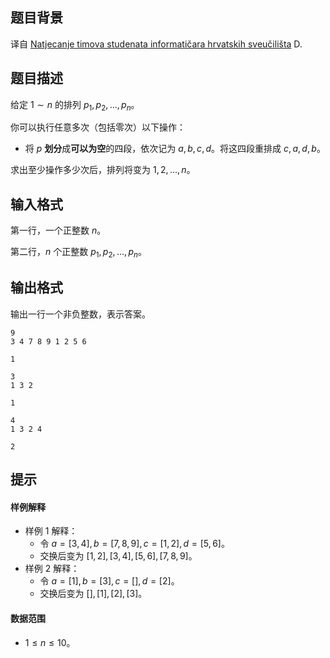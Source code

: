 ## 题目背景
译自 [Natjecanje timova studenata informatičara hrvatskih sveučilišta](https://hsin.hr/studenti2024/) D.

## 题目描述
给定 $1\sim n$ 的排列 $p_1,p_2,\ldots,p_n$。

你可以执行任意多次（包括零次）以下操作：

- 将 $p$ **划分**成**可以为空**的四段，依次记为 $a,b,c,d$。将这四段重排成 $c,a,d,b$。

求出至少操作多少次后，排列将变为 $1,2,\ldots,n$。


## 输入格式
第一行，一个正整数 $n$。

第二行，$n$ 个正整数 $p_1,p_2,\ldots,p_n$。

## 输出格式
输出一行一个非负整数，表示答案。

```input1
9
3 4 7 8 9 1 2 5 6
```

```output1
1
```

```input2
3
1 3 2
```

```output2
1
```

```input3
4
1 3 2 4
```

```output3
2
```

## 提示
#### 样例解释

- 样例 $1$ 解释：
	- 令 $a=[3,4],b=[7,8,9],c=[1,2],d=[5,6]$。
    - 交换后变为 $[1,2],[3,4],[5,6],[7,8,9]$。
- 样例 $2$ 解释：
	- 令 $a=[1],b=[3],c=[],d=[2]$。
    - 交换后变为 $[],[1],[2],[3]$。
#### 数据范围

- $1\le n\le 10$。

